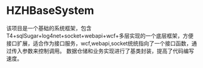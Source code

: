 # HZHBaseSystem
该项目是一个基础的系统框架，包含T4+sqlSugar+log4net+socket+webapi+wcf+多层实现的一个底层框架，方便接口扩展，适合作为接口服务，wcf,webapi,socket统统指向了一个接口函数，通过传入参数来控制调用。
数据仓储和业务实现进行了基类封装，提高了代码编写速度。
